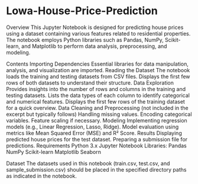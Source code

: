 # Lowa-House-Price-Prediction

Overview
This Jupyter Notebook is designed for predicting house prices using a dataset containing various features related to residential properties. The notebook employs Python libraries such as Pandas, NumPy, Scikit-learn, and Matplotlib to perform data analysis, preprocessing, and modeling.

Contents
Importing Dependencies
Essential libraries for data manipulation, analysis, and visualization are imported.
Reading the Dataset
The notebook loads the training and testing datasets from CSV files.
Displays the first few rows of both datasets to understand their structure.
Data Exploration
Provides insights into the number of rows and columns in the training and testing datasets.
Lists the data types of each column to identify categorical and numerical features.
Displays the first few rows of the training dataset for a quick overview.
Data Cleaning and Preprocessing (not included in the excerpt but typically follows)
Handling missing values.
Encoding categorical variables.
Feature scaling if necessary.
Modeling
Implementing regression models (e.g., Linear Regression, Lasso, Ridge).
Model evaluation using metrics like Mean Squared Error (MSE) and R² Score.
Results
Displaying predicted house prices for the test dataset.
Preparing a submission file for predictions.
Requirements
Python 3.x
Jupyter Notebook
Libraries:
Pandas
NumPy
Scikit-learn
Matplotlib
Seaborn

Dataset
The datasets used in this notebook (train.csv, test.csv, and sample_submission.csv) should be placed in the specified directory paths as indicated in the notebook.
